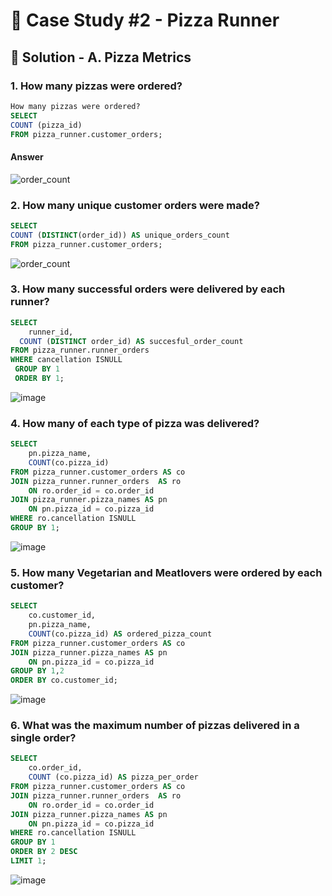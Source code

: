 # 🍕 Case Study #2 - Pizza Runner

## 🍝 Solution - A. Pizza Metrics

### 1. How many pizzas were ordered?

````sql
How many pizzas were ordered?
SELECT 
COUNT (pizza_id)
FROM pizza_runner.customer_orders;
````
#### Answer

![order_count](https://github.com/Ebekulak/images/blob/main/Ekran%20g%C3%B6r%C3%BCnt%C3%BCs%C3%BC%202024-11-13%20224911.png)

### 2. How many unique customer orders were made?

````sql
SELECT 
COUNT (DISTINCT(order_id)) AS unique_orders_count
FROM pizza_runner.customer_orders;
````
![order_count](https://github.com/Ebekulak/images/blob/main/Ekran%20g%C3%B6r%C3%BCnt%C3%BCs%C3%BC%202024-11-13%20235349.png?raw=true)

### 3. How many successful orders were delivered by each runner?

````sql
SELECT
 	runner_id,
  COUNT (DISTINCT order_id) AS succesful_order_count
FROM pizza_runner.runner_orders
WHERE cancellation ISNULL
 GROUP BY 1
 ORDER BY 1;
````
![image](https://github.com/user-attachments/assets/0d0d67ce-6f2c-4d67-9443-53982706046d)

### 4. How many of each type of pizza was delivered?

````sql
SELECT 
	pn.pizza_name,	
	COUNT(co.pizza_id)
FROM pizza_runner.customer_orders AS co
JOIN pizza_runner.runner_orders  AS ro 
	ON ro.order_id = co.order_id
JOIN pizza_runner.pizza_names AS pn 
	ON pn.pizza_id = co.pizza_id
WHERE ro.cancellation ISNULL
GROUP BY 1;
````
![image](https://github.com/user-attachments/assets/87fc488f-d3c2-4d8b-9a5f-493eddcaeaa1)

### 5. How many Vegetarian and Meatlovers were ordered by each customer?

````sql
SELECT  
	co.customer_id,
	pn.pizza_name,	
	COUNT(co.pizza_id) AS ordered_pizza_count
FROM pizza_runner.customer_orders AS co
JOIN pizza_runner.pizza_names AS pn 
	ON pn.pizza_id = co.pizza_id
GROUP BY 1,2
ORDER BY co.customer_id;
````
![image](https://github.com/user-attachments/assets/d14b8b69-a2f5-42b4-81eb-1468fd8065d2)

### 6. What was the maximum number of pizzas delivered in a single order?

````sql
SELECT 
	co.order_id,
	COUNT (co.pizza_id) AS pizza_per_order
FROM pizza_runner.customer_orders AS co
JOIN pizza_runner.runner_orders  AS ro 
	ON ro.order_id = co.order_id
JOIN pizza_runner.pizza_names AS pn 
	ON pn.pizza_id = co.pizza_id
WHERE ro.cancellation ISNULL
GROUP BY 1
ORDER BY 2 DESC
LIMIT 1;
````
![image](https://github.com/user-attachments/assets/7db7ebec-af84-42f9-b951-6b94177caefc)










